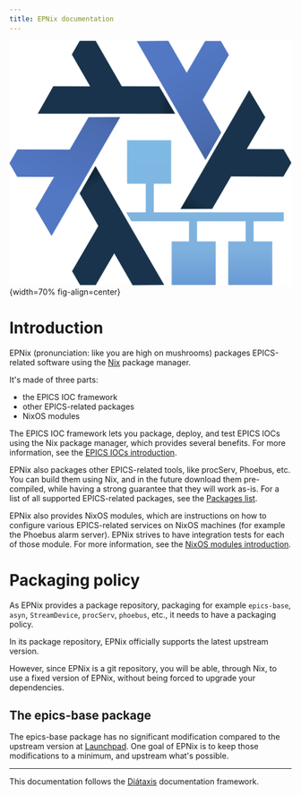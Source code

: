 ```yaml
---
title: EPNix documentation
---
```


![](./logo.svg){width=70% fig-align=center}

# Introduction

EPNix (pronunciation: like you are high on mushrooms) packages EPICS-related
software using the [Nix](https://nixos.org/guides/how-nix-works.html) package manager.

It's made of three parts:

- the EPICS IOC framework
- other EPICS-related packages
- NixOS modules

The EPICS IOC framework lets you package, deploy, and test EPICS IOCs
using the Nix package manager, which provides several benefits. For more
information, see the [EPICS IOCs introduction](./ioc/introduction.md).

EPNix also packages other EPICS-related tools, like procServ, Phoebus, etc.
You can build them using Nix, and in the future download them pre-compiled,
while having a strong guarantee that they will work as-is. For a list of all
supported EPICS-related packages, see the [Packages list](./pkgs/packages.md).

EPNix also provides NixOS modules, which are instructions on how to configure
various EPICS-related services on NixOS machines (for example the Phoebus alarm
server). EPNix strives to have integration tests for each of those module. For
more information, see the [NixOS modules
introduction](./nixos/introduction.md).

# Packaging policy

As EPNix provides a package repository, packaging for example `epics-base`, `asyn`,
`StreamDevice`, `procServ`, `phoebus`, etc., it needs to have a packaging
policy.

In its package repository, EPNix officially supports the latest upstream
version.

However, since EPNix is a git repository, you will be able, through Nix, to use
a fixed version of EPNix, without being forced to upgrade your dependencies.

<!-- TODO: link to an explanation, from the IOC side, and from the NixOS side -->

## The epics-base package

The epics-base package has no significant modification compared to the upstream
version at [Launchpad](https://git.launchpad.net/epics-base). One goal of EPNix is to keep those
modifications to a minimum, and upstream what's possible.

---

This documentation follows the [Diátaxis](https://diataxis.fr/) documentation
framework.

